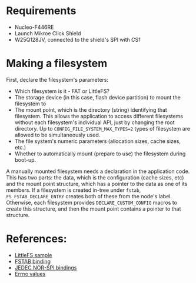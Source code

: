 # Requirements
- Nucleo-F446RE
- Launch Mikroe Click Shield
- W25Q128JV, connected to the shield's SPI with CS1

# Making a filesystem
First, declare the filesystem's parameters:

- Which filesystem is it - FAT or LittleFS?
- The storage device (in this case, flash device partition) to mount the
  filesystem to
- The mount point, which is the directory (string) identifying that filesystem.
  This allows the application to access different filesystems without each
  filesystem's individual API, just by changing the root directory. Up to
  `CONFIG_FILE_SYSTEM_MAX_TYPES=2` types of filesystem are allowed to be
  simultaneously used.
- The file system's numeric parameters (allocation sizes, cache sizes, etc.)
- Whether to automatically mount (prepare to use) the filesystem during boot-up.

A manually mounted filesystem needs a declaration in the application code. This
has two parts: the data, which is the configuration (cache sizes, etc) and the
mount point structure, which has a pointer to the data as one of its members. If
a filesystem is created in-tree under `fstab`, `FS_FSTAB_DECLARE_ENTRY` creates
both of these from the node's label. Otherwise, each filesystem provides
`DECLARE_CUSTOM_CONFIG` macros to create this structure, and then the mount
point contains a pointer to that structure.

# References:
- [LittleFS sample](https://github.com/zephyrproject-rtos/zephyr/tree/main/samples/subsys/fs/littlefs)
- [FSTAB binding](https://docs.zephyrproject.org/latest/build/dts/api/bindings/fs/zephyr,fstab,littlefs.html)
- [JEDEC NOR-SPI bindings](https://docs.zephyrproject.org/latest/build/dts/api/bindings/mtd/jedec%2Cspi-nor.html#std-dtcompatible-jedec-spi-nor)
- [Errno values](https://docs.zephyrproject.org/apidoc/latest/group__system__errno.html)
